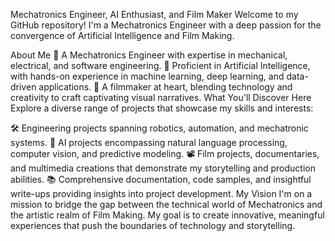 Mechatronics Engineer, AI Enthusiast, and Film Maker
Welcome to my GitHub repository! I'm a Mechatronics Engineer with a deep passion for the convergence of Artificial Intelligence and Film Making.

About Me
🤖 A Mechatronics Engineer with expertise in mechanical, electrical, and software engineering.
🧠 Proficient in Artificial Intelligence, with hands-on experience in machine learning, deep learning, and data-driven applications.
🎥 A filmmaker at heart, blending technology and creativity to craft captivating visual narratives.
What You'll Discover Here
Explore a diverse range of projects that showcase my skills and interests:

🛠️ Engineering projects spanning robotics, automation, and mechatronic systems.
🤖 AI projects encompassing natural language processing, computer vision, and predictive modeling.
📽️ Film projects, documentaries, and multimedia creations that demonstrate my storytelling and production abilities.
📚 Comprehensive documentation, code samples, and insightful write-ups providing insights into project development.
My Vision
I'm on a mission to bridge the gap between the technical world of Mechatronics and the artistic realm of Film Making. My goal is to create innovative, meaningful experiences that push the boundaries of technology and storytelling.
